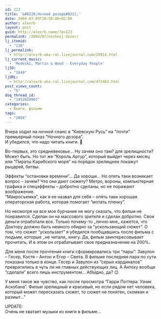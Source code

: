 ```yaml
---
id: 123
title: '&#8220;Ночной дозор&#8221;'
date: 2004-07-09T10:50:00+02:00
author: alexrb
layout: post
guid: http://alexrb.name/?p=123
permalink: /2004/07/nochnoj-dozor/
lj_itemid:
  - "116"
lj_permalink:
  - http://alexrb-aka-ral.livejournal.com/29914.html
lj_current_music:
  - 'Medeski, Martin & Wood - Everyday People'
ljID:
  - "1849"
ljURL:
  - http://alexrb-aka-ral.livejournal.com/473463.html
post_views_count:
  - "5"
dsq_thread_id:
  - "1952829902"
categories:
  - Книги, фільми
tags:
  - "2004"
---
```

Вчера ходил на ночной сеанс в &#8220;Киевскую Русь&#8221; на &#8220;почти&#8221; премьерный показ &#8220;Ночного дозора&#8221;.  
И убедился, что надо читать книги. 🙂

<!--more--> Во-первых, это средневековье&#8230; Ну зачем оно там? для зрелищности? Может быть. Но тот же &#8220;Король Артур&#8221;, который выйдет через месяц или &#8220;Пираты Карибского моря&#8221; на порядок зрелищнее покажут рыцарей, битвы.

  
Эффекты &#8220;остановки времени&#8221;&#8230; Да хороши&#8230; Но опять таки возникает вопрос &#8211; зачем? Что они дают сюжету? Метро, вороны, компьютерная графика и спецэффекты &#8211; добротно сделаны, но не поражают воображение.  
&#8220;Макросъемка&#8221;, как я ее назвал для себя &#8211; опять таки хорошая операторская работа, которая помогает &#8220;мотать пленку&#8221;.

Но несмотря на все мое бурчание не могу сказать, что фильм не понравился. Сделан он на массового зрителя и сделан добротно. Свои деньги отработали все. Только почему-то \_лично мне\_ кажется, что Доктору должно быть немного обидно за &#8220;ускользающий сюжет&#8221;. О том, что сюжет &#8220;ускользает&#8221; я убедился пообщавшись после фильма с людьми, которые \_не читали\_ книгу. Да, фильм заинтересовывает прочитать, И в этом он отрабатывает свое предназначение на 200%.

Для меня после прочтения книги сформировались три &#8220;пары&#8221;: Завулон &#8211; Гесер, Костя &#8211; Антон и Егор &#8211; Света. В фильме последняя пара по сути показана только в конце. Гесер и Завулон из &#8220;серых кардиналов&#8221; превратились в чуть ли не главных действующих лиц. А Антоху вообще &#8220;сделали&#8221; всего лишь инструментом&#8230; АбЫдно, да? 😉

У меня такое же чувство, как после просмотра &#8220;Гарри Поттера: Узник Аскобана&#8221;. Фильм зрелищный и красивый, но если рядом нет человека, который может пересказать сюжет, то сюжет не понятен, скомкан и размыт&#8230;&#8221;

UPDATE:  
Очень не хватает музыки из книги в фильме&#8230;